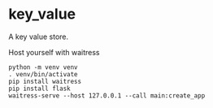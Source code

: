 # key_value


A key value store. 

Host yourself with waitress
 
 
```
python -m venv venv
. venv/bin/activate
pip install waitress
pip install flask
waitress-serve --host 127.0.0.1 --call main:create_app
```
